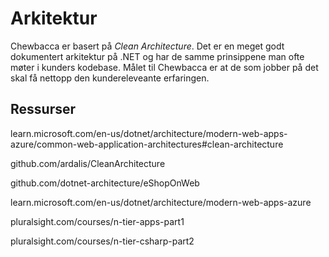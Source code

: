 ﻿# Arkitektur

Chewbacca er basert på _Clean Architecture_. Det er en meget godt dokumentert arkitektur på .NET og har de samme prinsippene man ofte møter i kunders kodebase.
Målet til Chewbacca er at de som jobber på det skal få nettopp den kundereleveante erfaringen.

## Ressurser

learn.microsoft.com/en-us/dotnet/architecture/modern-web-apps-azure/common-web-application-architectures#clean-architecture

github.com/ardalis/CleanArchitecture

github.com/dotnet-architecture/eShopOnWeb

learn.microsoft.com/en-us/dotnet/architecture/modern-web-apps-azure

pluralsight.com/courses/n-tier-apps-part1

pluralsight.com/courses/n-tier-csharp-part2 